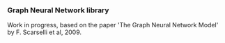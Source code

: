 ### Graph Neural Network library

Work in progress, based on the paper 'The Graph Neural Network Model' by F. Scarselli et al, 2009.
